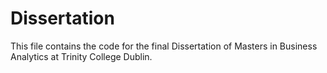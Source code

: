 # Dissertation
This file contains the code for the final Dissertation of Masters in Business Analytics at Trinity College Dublin.
